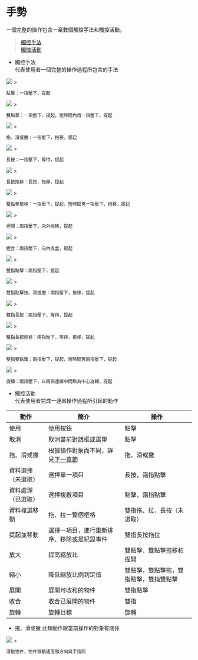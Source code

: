 # 手勢
一個完整的操作包含一至數個觸控手法和觸控活動。

> [觸控手法](#觸控手法)  
> [觸控活動](#觸控活動)

* 觸控手法  
代表使用者一個完整的操作過程所包含的手法

<img src="http://material-design.storage.googleapis.com/publish/material_v_4/material_ext_publish/0B08MbvYZK1iNQWJmd05meTMwVmM/patterns-gestures-gestures-touch_large_xhdpi.png" style="max-width:50%"/>
> <p style="font-size: 12px">點擊：一指壓下，提起</p>

<img src="http://material-design.storage.googleapis.com/publish/material_v_4/material_ext_publish/0B08MbvYZK1iNcm9nRFMzY2NGSW8/patterns-gestures-gestures-double-touch_large_xhdpi.png" style="max-width:50%"/>
> <p style="font-size: 12px">雙點擊：一指壓下，提起。短時間內再一指壓下，提起</p>

<img src="http://material-design.storage.googleapis.com/publish/material_v_4/material_ext_publish/0B1PhAWhtrRTrYmJycXVBTXlNOUk/patterns-gestures-gestures-swipe_large_xhdpi.png" style="max-width:50%"/>
> <p style="font-size: 12px">拖、滑或撇：一指壓下，拖移，提起</p>



<img src="http://material-design.storage.googleapis.com/publish/material_v_4/material_ext_publish/0B1PhAWhtrRTrNURicDZTZ09rb1k/patterns-gestures-gestures-long-press_large_xhdpi.png" style="max-width:50%"/>
> <p style="font-size: 12px">長按：一指壓下，等待，提起</p>

<img src="http://material-design.storage.googleapis.com/publish/material_v_4/material_ext_publish/0B1PhAWhtrRTrSVpJWmo2UUFIX2M/patterns-gestures-gestures-long-press-drag_large_xhdpi.png" style="max-width:50%"/>
> <p style="font-size: 12px">長按拖移：長按，拖移，提起</p>

<img src="http://material-design.storage.googleapis.com/publish/material_v_4/material_ext_publish/0B08MbvYZK1iNVmFwVnNZR0ltV0E/Patterns-Gestures-TouchMechanics-6-Long-press-drag_large_xhdpi.png" style="max-width:50%"/>
> <p style="font-size: 12px">雙點擊拖移：一指壓下，提起，短時間再一指壓下，拖移，提起</p>

<img src="http://material-design.storage.googleapis.com/publish/material_v_4/material_ext_publish/0B1PhAWhtrRTrUFlTVWEweUhUWW8/patterns-gestures-gestures-pinch-open_large_xhdpi.png" style="max-width:50%"/>
> <p style="font-size: 12px">捏開：兩指壓下，向外拖移，提起</p>

<img src="http://material-design.storage.googleapis.com/publish/material_v_4/material_ext_publish/0B1PhAWhtrRTrTFBEMzM2dlVsaUU/patterns-gestures-gestures-pinch-closed_large_xhdpi.png" style="max-width:50%"/>
> <p style="font-size: 12px">捏合：兩指壓下，向內收盒，提起</p>

<img src="http://material-design.storage.googleapis.com/publish/material_v_4/material_ext_publish/0B1PhAWhtrRTrMkF2bzdocGZUa1U/patterns-gestures-gestures-two-finger-touch_large_xhdpi.png" style="max-width:50%"/>
> <p style="font-size: 12px">雙指點擊：兩指壓下，提起</p>

<img src="http://material-design.storage.googleapis.com/publish/material_v_4/material_ext_publish/0B1PhAWhtrRTrdU45b3F2OUcwSFk/patterns-gestures-gestures-two-finger-swipe_large_xhdpi.png" style="max-width:50%"/>
> <p style="font-size: 12px">雙指點擊拖、滑或撇：兩指壓下，拖移，提起</p>

<img src="http://material-design.storage.googleapis.com/publish/material_v_4/material_ext_publish/0B1PhAWhtrRTrOVNwMW9YQ0U5UnM/patterns-gestures-gestures-two-finger-long-press_large_xhdpi.png" style="max-width:50%"/>
> <p style="font-size: 12px">雙指長按：兩指壓下，等待，提起</p>

<img src="http://material-design.storage.googleapis.com/publish/material_v_4/material_ext_publish/0B1PhAWhtrRTrNG81c3F0eUZCVWc/patterns-gestures-gestures-two-finger-long-press-drag_large_xhdpi.png" style="max-width:50%"/>
> <p style="font-size: 12px">雙指長按拖移：兩指壓下，等待，拖移，提起</p>

<img src="http://material-design.storage.googleapis.com/publish/material_v_4/material_ext_publish/0B1PhAWhtrRTrSEoxbVJuVUpRalE/patterns-gestures-gestures-two-finger-double-touch_large_xhdpi.png" style="max-width:50%"/>
> <p style="font-size: 12px">雙指雙點擊：兩指壓下，提起，短時間再兩指壓下，提起</p>

<img src="http://material-design.storage.googleapis.com/publish/material_v_4/material_ext_publish/0B1PhAWhtrRTrV2hkbmYzUHlqS3c/patterns-gestures-gestures-rotate_large_xhdpi.png" style="max-width:50%"/>
> <p style="font-size: 12px">旋轉：兩指壓下，以兩指連線中間點為中心旋轉，提起</p>

* 觸控活動  
代表使用者完成一連串操作過程所引起的動作

| 動作 | 簡介 | 操作 |
| -- | -- | -- |
| 使用 | 使用按鈕 | 點擊 |
| 取消 | 取消當前對話框或選單 | 點擊 |
| 拖、滑或撇 | 根據操作對象而不同，詳見[下一章節](#拖、滑或撇) | 拖、滑或撇 |
| 資料選擇（未選取）| 選擇單一項目 | 長按，兩指點擊 |
| 資料處理（已選取）| 選擇複數項目 | 點擊，兩指點擊 |
| 資料複選移動 | 拖、拉一整個框格 | 雙指拖、拉，長按（未選取） |
| 提起並移動 | 選擇一項目，進行重新排序、移除或是紀錄事件 | 雙指長按拖拉 |
| 放大 | 提高縮放比 | 雙點擊、雙點擊拖移和捏開
| 縮小 | 降低縮放比例到定值 | 雙點擊，雙點擊拖，雙指點擊，雙指雙點擊 |
| 展開 | 展開可收和的物件 | 雙指點擊 |
| 收合 | 收合已展開的物件 | 雙指 |
| 旋轉 | 旋轉目標 | 旋轉 |

* 拖、滑或撇
此類動作跟當前操作的對象有關係

<img src="http://material-design.storage.googleapis.com/publish/material_v_4/material_ext_publish/0B1PhAWhtrRTrSWhBc0Ffa3E0Rlk/Patterns-Gestures-TouchActivities-02_large_xhdpi.png" style="max-width:50%"/>
> <p style="font-size: 12px">滑動物件，物件移動速度和方向與手指同</p>